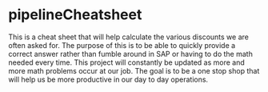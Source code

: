 # pipelineCheatsheet
This is a cheat sheet that will help calculate the various discounts we are often asked for. 
The purpose of this is to be able to quickly provide a correct answer rather than fumble around in SAP or having to do the math needed every time.  This project will constantly be updated as more and more math problems occur at our job.  The goal is to be a one stop shop  that will help us be more productive in our day to day operations. 

